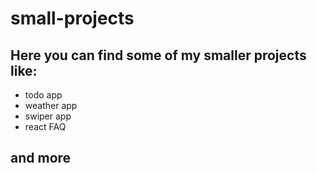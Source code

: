 # small-projects
## Here you can find some of my smaller projects like:
- todo app
- weather app
- swiper app
- react FAQ
## and more
